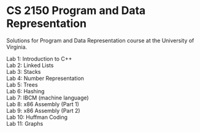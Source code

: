 # CS 2150 Program and Data Representation
Solutions for Program and Data Representation course at the University of Virginia. 

Lab 1: Introduction to C++  
Lab 2: Linked Lists  
Lab 3: Stacks  
Lab 4: Number Representation  
Lab 5: Trees  
Lab 6: Hashing  
Lab 7: IBCM (machine language)  
Lab 8: x86 Assembly (Part 1)  
Lab 9: x86 Assembly (Part 2)  
Lab 10: Huffman Coding  
Lab 11: Graphs  
